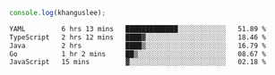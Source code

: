 ```js
console.log(khanguslee);
```

<!--START_SECTION:waka-->

```txt
YAML         6 hrs 13 mins   █████████████░░░░░░░░░░░░   51.89 %
TypeScript   2 hrs 12 mins   ████▓░░░░░░░░░░░░░░░░░░░░   18.46 %
Java         2 hrs           ████▒░░░░░░░░░░░░░░░░░░░░   16.79 %
Go           1 hr 2 mins     ██▒░░░░░░░░░░░░░░░░░░░░░░   08.67 %
JavaScript   15 mins         ▓░░░░░░░░░░░░░░░░░░░░░░░░   02.18 %
```

<!--END_SECTION:waka-->

<!--
**khanguslee/khanguslee** is a ✨ _special_ ✨ repository because its `README.md` (this file) appears on your GitHub profile.

Here are some ideas to get you started:

- 🔭 I’m currently working on ...
- 🌱 I’m currently learning ...
- 👯 I’m looking to collaborate on ...
- 🤔 I’m looking for help with ...
- 💬 Ask me about ...
- 📫 How to reach me: ...
- 😄 Pronouns: ...
- ⚡ Fun fact: ...
-->
